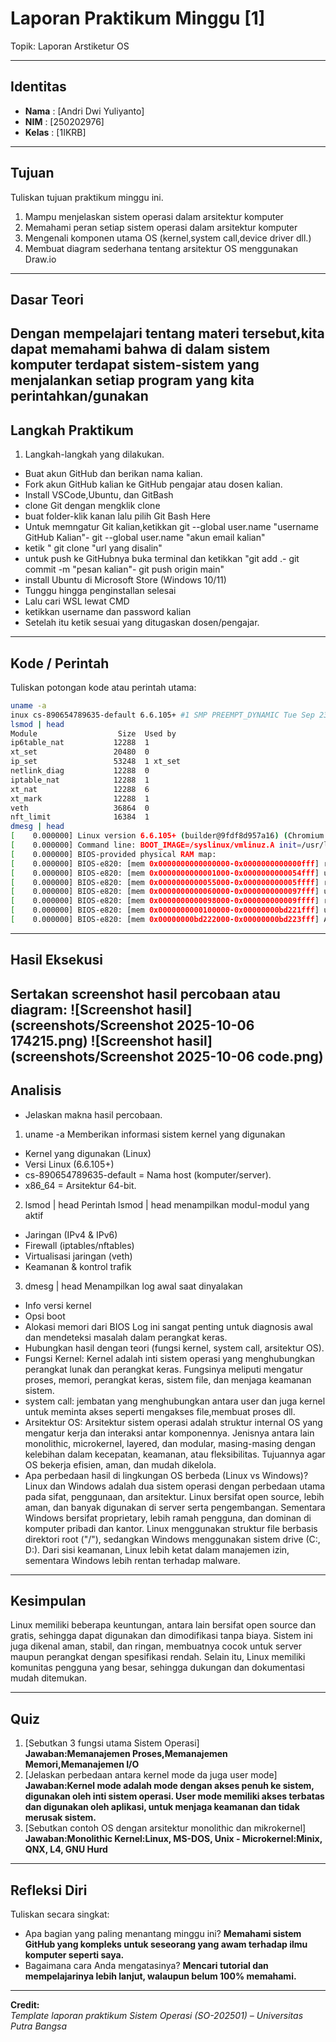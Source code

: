 
# Laporan Praktikum Minggu [1]
Topik: Laporan Arstiketur OS

---

## Identitas
- **Nama**  : [Andri Dwi Yuliyanto]  
- **NIM**   : [250202976]  
- **Kelas** : [1IKRB]

---

## Tujuan
Tuliskan tujuan praktikum minggu ini.  
1. Mampu menjelaskan sistem operasi dalam arsitektur komputer 
2. Memahami peran setiap sistem operasi dalam arsitektur komputer 
3. Mengenali komponen utama OS (kernel,system call,device driver dll.)
4. Membuat diagram sederhana tentang arsitektur OS menggunakan Draw.io


---

## Dasar Teori
Dengan mempelajari tentang materi tersebut,kita dapat memahami bahwa di dalam sistem komputer terdapat sistem-sistem yang menjalankan setiap program yang kita perintahkan/gunakan 
---

## Langkah Praktikum
1. Langkah-langkah yang dilakukan.
- Buat akun GitHub dan berikan nama kalian.
- Fork akun GitHub kalian ke GitHub pengajar atau dosen kalian.
- Install VSCode,Ubuntu, dan GitBash
- clone Git dengan mengklik clone
- buat folder-klik kanan lalu pilih Git Bash Here
- Untuk memngatur Git kalian,ketikkan git --global user.name "username GitHub Kalian"- git --global user.name "akun email kalian"
- ketik " git clone "url yang disalin"
- untuk push ke GitHubnya buka terminal dan ketikkan "git add .- git commit -m "pesan kalian"- git push origin main"
- install Ubuntu di Microsoft Store (Windows 10/11)
- Tunggu hingga penginstallan selesai
- Lalu cari WSL lewat CMD
- ketikkan username dan password kalian 
- Setelah itu ketik sesuai yang ditugaskan dosen/pengajar.

---

## Kode / Perintah
Tuliskan potongan kode atau perintah utama:
```bash
uname -a
inux cs-890654789635-default 6.6.105+ #1 SMP PREEMPT_DYNAMIC Tue Sep 23 09:51:10 UTC 2025 x86_64 x86_64 x86_64 GNU/Linux
lsmod | head
Module                  Size  Used by
ip6table_nat           12288  1
xt_set                 20480  0
ip_set                 53248  1 xt_set
netlink_diag           12288  0
iptable_nat            12288  1
xt_nat                 12288  6
xt_mark                12288  1
veth                   36864  0
nft_limit              16384  1
dmesg | head
[    0.000000] Linux version 6.6.105+ (builder@9fdf8d957a16) (Chromium OS 17.0_pre498229-r33 clang version 17.0.0 (/var/cache/chromeos-cache/distfiles/egit-src/external/github.com/llvm/llvm-project 14f0776550b5a49e1c42f49a00213f7f3fa047bf), LLD 17.0.0) #1 SMP PREEMPT_DYNAMIC Tue Sep 23 09:51:10 UTC 2025
[    0.000000] Command line: BOOT_IMAGE=/syslinux/vmlinuz.A init=/usr/lib/systemd/systemd rootwait ro noresume loglevel=7 console=tty1 console=ttyS0,115200 security=apparmor virtio_net.napi_tx=1 nmi_watchdog=0 csm.disabled=1 loadpin.exclude=kernel-module,firmware modules-load=loadpin_trigger firmware_class.path=/var/lib/nvidia/firmware module.sig_enforce=1 dm_verity.error_behavior=3 dm_verity.max_bios=-1 dm_verity.dev_wait=1 i915.modeset=1 cros_efi root=/dev/dm-0 "dm-mod.create=vroot,,,ro,0 4077568 verity 0 PARTUUID=33380AF5-AE20-B145-804B-0FA44521AF7F PARTUUID=33380AF5-AE20-B145-804B-0FA44521AF7F 4096 4096 509696 509696 sha256 369788617d53fa637bc7245ad62cd9be0900ebff78243ea69cff567792de4f74 9698505fe0b51565e3fe4f68ee69838dc0b0bb6143fd9784fdff1e7fdc76d530"
[    0.000000] BIOS-provided physical RAM map:
[    0.000000] BIOS-e820: [mem 0x0000000000000000-0x0000000000000fff] reserved
[    0.000000] BIOS-e820: [mem 0x0000000000001000-0x0000000000054fff] usable
[    0.000000] BIOS-e820: [mem 0x0000000000055000-0x000000000005ffff] reserved
[    0.000000] BIOS-e820: [mem 0x0000000000060000-0x0000000000097fff] usable
[    0.000000] BIOS-e820: [mem 0x0000000000098000-0x000000000009ffff] reserved
[    0.000000] BIOS-e820: [mem 0x0000000000100000-0x00000000bd221fff] usable
[    0.000000] BIOS-e820: [mem 0x00000000bd222000-0x00000000bd223fff] ACPI data
```


---

## Hasil Eksekusi
Sertakan screenshot hasil percobaan atau diagram:
![Screenshot hasil](screenshots/Screenshot 2025-10-06 174215.png)
![Screenshot hasil](screenshots/Screenshot 2025-10-06 code.png)
---

## Analisis
- Jelaskan makna hasil percobaan.  
1. uname -a
Memberikan informasi sistem kernel yang digunakan 
- Kernel yang digunakan (Linux)
- Versi Linux (6.6.105+)
- cs-890654789635-default = Nama host (komputer/server).
- x86_64 = Arsitektur 64-bit.
2.  lsmod | head
Perintah lsmod | head menampilkan modul-modul yang aktif
- Jaringan (IPv4 & IPv6)
- Firewall (iptables/nftables)
- Virtualisasi jaringan (veth)
- Keamanan & kontrol trafik
3. dmesg | head 
Menampilkan log awal saat dinyalakan 
- Info versi kernel
- Opsi boot
- Alokasi memori dari BIOS
Log ini sangat penting untuk diagnosis awal dan mendeteksi masalah dalam perangkat keras.
- Hubungkan hasil dengan teori (fungsi kernel, system call, arsitektur OS).  
- Fungsi Kernel: Kernel adalah inti sistem operasi yang menghubungkan perangkat lunak dan perangkat keras. Fungsinya meliputi mengatur proses, memori, perangkat keras, sistem file, dan menjaga keamanan sistem.
- system call: jembatan yang menghubungkan antara user dan juga kernel untuk meminta akses seperti mengakses file,membuat proses dll.
- Arsitektur OS: Arsitektur sistem operasi adalah struktur internal OS yang mengatur kerja dan interaksi antar komponennya. Jenisnya antara lain monolithic, microkernel, layered, dan modular, masing-masing dengan kelebihan dalam kecepatan, keamanan, atau fleksibilitas. Tujuannya agar OS bekerja efisien, aman, dan mudah dikelola.
- Apa perbedaan hasil di lingkungan OS berbeda (Linux vs Windows)?  
Linux dan Windows adalah dua sistem operasi dengan perbedaan utama pada sifat, penggunaan, dan arsitektur. Linux bersifat open source, lebih aman, dan banyak digunakan di server serta pengembangan. Sementara Windows bersifat proprietary, lebih ramah pengguna, dan dominan di komputer pribadi dan kantor. Linux menggunakan struktur file berbasis direktori root ("/"), sedangkan Windows menggunakan sistem drive (C:, D:). Dari sisi keamanan, Linux lebih ketat dalam manajemen izin, sementara Windows lebih rentan terhadap malware.

---

## Kesimpulan
Linux memiliki beberapa keuntungan, antara lain bersifat open source dan gratis, sehingga dapat digunakan dan dimodifikasi tanpa biaya. Sistem ini juga dikenal aman, stabil, dan ringan, membuatnya cocok untuk server maupun perangkat dengan spesifikasi rendah. Selain itu, Linux memiliki komunitas pengguna yang besar, sehingga dukungan dan dokumentasi mudah ditemukan.

---

## Quiz
1. [Sebutkan 3 fungsi utama Sistem Operasi]  
   **Jawaban:Memanajemen Proses,Memanajemen Memori,Memanajemen I/O**  
2. [Jelaskan perbedaan antara kernel mode da juga user mode]  
   **Jawaban:Kernel mode adalah mode dengan akses penuh ke sistem, digunakan oleh inti sistem operasi. User mode memiliki akses terbatas dan digunakan oleh aplikasi, untuk menjaga keamanan dan tidak merusak sistem.**  
3. [Sebutkan contoh OS dengan arsitektur monolithic dan mikrokernel]  
   **Jawaban:Monolithic Kernel:Linux, MS-DOS, Unix - Microkernel:Minix, QNX, L4, GNU Hurd**  

---

## Refleksi Diri
Tuliskan secara singkat:
- Apa bagian yang paling menantang minggu ini?
**Memahami sistem GitHub yang kompleks untuk seseorang yang awam terhadap ilmu komputer seperti saya.**  
- Bagaimana cara Anda mengatasinya? 
**Mencari tutorial dan mempelajarinya lebih lanjut, walaupun belum 100% memahami.** 

---

**Credit:**  
_Template laporan praktikum Sistem Operasi (SO-202501) – Universitas Putra Bangsa_
